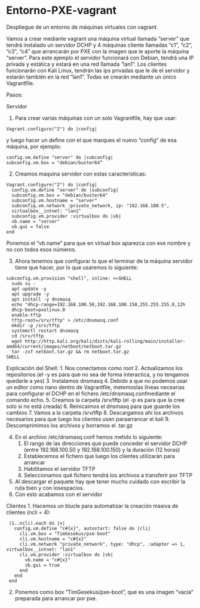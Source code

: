 # Entorno-PXE-vagrant
Despliegue de un entorno de máquinas virtuales con vagrant. 

Vamos a crear mediante vagrant una máquina virtual llamada “server” que tendrá instalado un servidor DCHP y 4 máquinas cliente llamadas “c1”, “c2”, “c3”, “c4” que arrancarán por PXE con la imagen que le aporte la máquina “server”. Para este ejemplo el servidor funcionará con Debian, tendrá una IP privada y estática y estará en una red llamada “lan1”. Los clientes funcionarán con Kali Linux, tendrán las ips privadas que le de el servidor y estarán también en la red “lan1”. Todas se crearán mediante un único Vagrantfile.

Pasos:

Servidor
  1. Para crear varias máquinas con un solo Vagrantfile, hay que usar:

    Vagrant.configure("2") do |config|
      
   y luego hacer un define con el que marques el nuevo “config” de esa máquina, por ejemplo:

    config.vm.define "server" do |subconfig|
    subconfig.vm.box = "debian/buster64”
      
  2. Creamos maquina servidor con estas características:

    Vagrant.configure("2") do |config|
      config.vm.define "server" do |subconfig|
      subconfig.vm.box = "debian/buster64"
      subconfig.vm.hostname = "server"
      subconfig.vm.network :private_network, ip: "192.168.100.5",
      virtualbox__intnet: "lan1"
      subconfig.vm.provider :virtualbox do |vb|
      vb.name = "server"
      vb.gui = false
    end
      
  Ponemos el “vb.name” para que en virtual box aparezca con ese nombre y no con todos esos números.
    
  3. Ahora tenemos que configurar lo que el terminar de la máquina servidor tiene que hacer, por lo que usaremos lo siguiente:

    subconfig.vm.provision "shell", inline: <←SHELL
      sudo su -
      apt update -y
      apt upgrade -y
      apt install -y dnsmasq
      echo "dhcp-range=192.168.100.50,192.168.100.150,255.255.255.0,12h
      dhcp-boot=pxelinux.0
      enable-tftp
      tftp-root=/srv/tftp" > /etc/dnsmasq.conf
      mkdir -p /srv/tftp
      systemctl restart dnsmasq
      cd /srv/tftp
      wget http://http.kali.org/kali/dists/kali-rolling/main/installer-amd64/current/images/netboot/netboot.tar.gz
      tar -zxf netboot.tar.gz && rm netboot.tar.gz
    SHELL

  Explicación del Shell:
      1. Nos conectamos como root
      2. Actualizamos los repositorios (el -y es para que no sea de forma interactica, y no tengamos quedarle a yes)
      3. Instalamos dnsmasq
      4. Debido a que no podemos usar un editor como nano dentro de Vagrantfile, metemoslas líneas necearias para configurar el DCHP en el fichero /etc/dnsmasq.confmediante el comando echo.
      5. Creamos la carpeta /srv/tftp (el -p es para que la cree solo si no está creada)
      6. Reinicaimos el dnsmasq para que guarde los cambios
      7. Vamos a la carpeta /srv/tftp
      8. Descargamos ahí los archivos necesarios para que luego los clientes usen paraarrancar el kali
      9. Descomprimimos los archivos y borramos el .tar.gz

  4. En el archivo /etc/dnsmasq.conf hemos metido lo siguiente:
      1. El rango de las direcciones que puede conceder el servidor DCHP (entre 192.168.100.50
      y 192.168.100.150) y la duración (12 horas)
      2. Establecemos el fichero que luego los clientes utilizarán para arrancar
      3. Habilitamos el servidor TFTP
      4. Seleccionamos qué fichero tendrá los archivos a transferir por TFTP
  5. Al descargar el paquete hay que tener mucho cuidado con escribir la ruta bien y con losespacios.
  6. Con esto acabamos con el servidor

  Clientes
    1. Hacemos un blucle para automatizar la creación masiva de clientes (ncli = 4):

     (1..ncli).each do |x|
       config.vm.define "c#{x}", autostart: false do |cli|
         cli.vm.box = "TimGesekus/pxe-boot"
         cli.vm.hostname = "c#{x}"
         cli.vm.network "private_network", type: "dhcp", :adapter => 1, virtualbox__intnet: "lan1"
         cli.vm.provider :virtualbox do |vb|
           vb.name = "c#{x}"
           vb.gui = true
         end
       end
     end
      
  2. Ponemos como box “TimGesekus/pxe-boot”, que es una imagen “vacía” preparada para arrancar por pxe.
